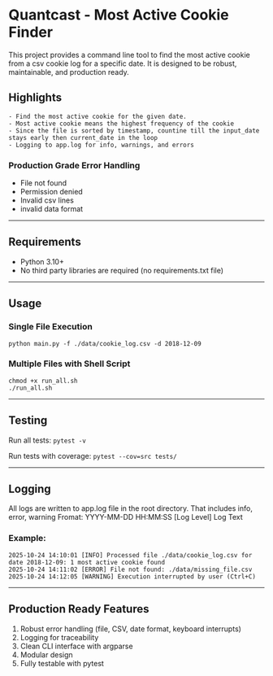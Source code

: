 # Quantcast - Most Active Cookie Finder
This project provides a command line tool to find the most active cookie from a csv cookie log for a specific date. It is designed to be robust, maintainable, and production ready.

## Highlights
    - Find the most active cookie for the given date. 
    - Most active cookie means the highest frequency of the cookie
    - Since the file is sorted by timestamp, countine till the input_date stays early then current_date in the loop
    - Logging to app.log for info, warnings, and errors
    
### Production Grade Error Handling
- File not found
- Permission denied
- Invalid csv lines
- invalid data format

---

## Requirements
- Python 3.10+
- No third party libraries are required (no requirements.txt file)

---

## Usage

### Single File Execution
```python main.py -f ./data/cookie_log.csv -d 2018-12-09```

### Multiple Files with Shell Script
```
chmod +x run_all.sh
./run_all.sh
```
---

## Testing
Run all tests: ```pytest -v```

Run tests with coverage: ```pytest --cov=src tests/```

---

## Logging
All logs are written to app.log file in the root directory. That includes info, error, warning
Fromat: YYYY-MM-DD HH:MM:SS [Log Level] Log Text

### Example: 
```
2025-10-24 14:10:01 [INFO] Processed file ./data/cookie_log.csv for date 2018-12-09: 1 most active cookie found
2025-10-24 14:11:02 [ERROR] File not found: ./data/missing_file.csv
2025-10-24 14:12:05 [WARNING] Execution interrupted by user (Ctrl+C)
```

---

## Production Ready Features
1. Robust error handling (file, CSV, date format, keyboard interrupts)
2. Logging for traceability
3. Clean CLI interface with argparse
4. Modular design
5. Fully testable with pytest



